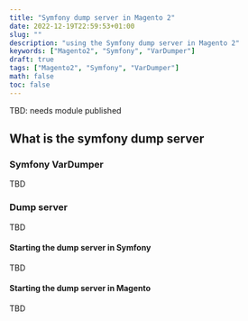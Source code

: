 ```yaml
---
title: "Symfony dump server in Magento 2"
date: 2022-12-19T22:59:53+01:00
slug: ""
description: "using the Symfony dump server in Magento 2"
keywords: ["Magento2", "Symfony", "VarDumper"]
draft: true
tags: ["Magento2", "Symfony", "VarDumper"]
math: false
toc: false
---
```


TBD: needs module published

## What is the symfony dump server

### Symfony VarDumper

TBD

### Dump server

TBD

#### Starting the dump server in Symfony

TBD

#### Starting the dump server in Magento

TBD